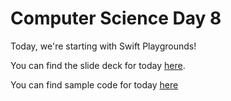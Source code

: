 # Computer Science Day 8

<link href="index.css" rel="stylesheet">

Today, we're starting with Swift Playgrounds!

You can find the slide deck for today [here](../presentation-pdfs/day8.pdf).

You can find sample code for today [here](../code_snippets/day8-intro-app.html)